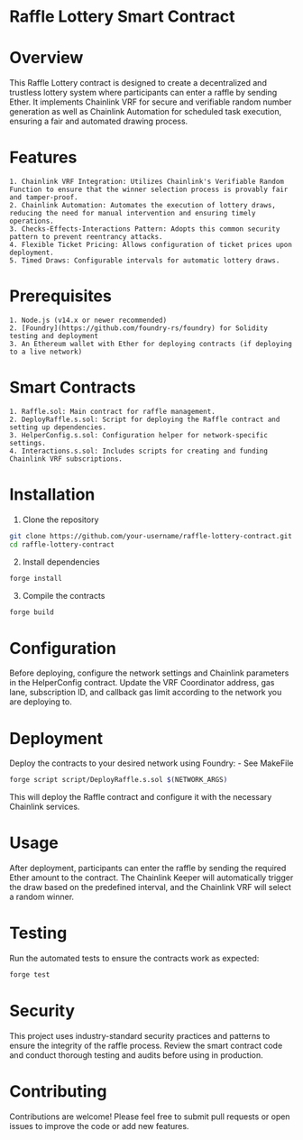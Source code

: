 # Raffle Lottery Smart Contract
# Overview

This Raffle Lottery contract is designed to create a decentralized and trustless lottery system where participants can enter a raffle by sending Ether. It implements Chainlink VRF for secure and verifiable random number generation as well as Chainlink Automation for scheduled task execution, ensuring a fair and automated drawing process.

# Features

    1. Chainlink VRF Integration: Utilizes Chainlink's Verifiable Random Function to ensure that the winner selection process is provably fair and tamper-proof.
    2. Chainlink Automation: Automates the execution of lottery draws, reducing the need for manual intervention and ensuring timely operations.
    3. Checks-Effects-Interactions Pattern: Adopts this common security pattern to prevent reentrancy attacks.
    4. Flexible Ticket Pricing: Allows configuration of ticket prices upon deployment.
    5. Timed Draws: Configurable intervals for automatic lottery draws.

# Prerequisites

    1. Node.js (v14.x or newer recommended)
    2. [Foundry](https://github.com/foundry-rs/foundry) for Solidity testing and deployment
    3. An Ethereum wallet with Ether for deploying contracts (if deploying to a live network)

# Smart Contracts
    1. Raffle.sol: Main contract for raffle management.
    2. DeployRaffle.s.sol: Script for deploying the Raffle contract and setting up dependencies.
    3. HelperConfig.s.sol: Configuration helper for network-specific settings.
    4. Interactions.s.sol: Includes scripts for creating and funding Chainlink VRF subscriptions.

# Installation
1. Clone the repository
```bash
git clone https://github.com/your-username/raffle-lottery-contract.git
cd raffle-lottery-contract
```
2. Install dependencies
```bash
forge install
```
3. Compile the contracts
```bash
forge build
```

# Configuration
Before deploying, configure the network settings and Chainlink parameters in the HelperConfig contract. Update the VRF Coordinator address, gas lane, subscription ID, and callback gas limit according to the network you are deploying to.

# Deployment
Deploy the contracts to your desired network using Foundry: - See MakeFile
```bash
forge script script/DeployRaffle.s.sol $(NETWORK_ARGS)
```
This will deploy the Raffle contract and configure it with the necessary Chainlink services.

# Usage
After deployment, participants can enter the raffle by sending the required Ether amount to the contract. The Chainlink Keeper will automatically trigger the draw based on the predefined interval, and the Chainlink VRF will select a random winner.

# Testing
Run the automated tests to ensure the contracts work as expected:
```bash
forge test
```
# Security
This project uses industry-standard security practices and patterns to ensure the integrity of the raffle process. Review the smart contract code and conduct thorough testing and audits before using in production.

# Contributing
Contributions are welcome! Please feel free to submit pull requests or open issues to improve the code or add new features.

